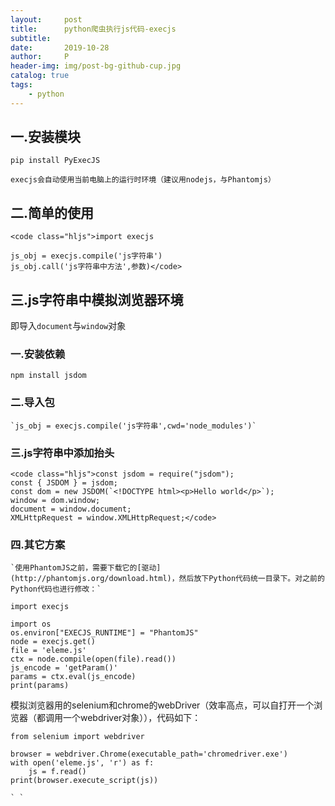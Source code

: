 ```yaml
---
layout:     post
title:      python爬虫执行js代码-execjs
subtitle:   
date:       2019-10-28
author:     P
header-img: img/post-bg-github-cup.jpg
catalog: true
tags:
    - python
---
```

## 一.安装模块

`pip install PyExecJS`

`execjs会自动使用当前电脑上的运行时环境（建议用nodejs，与Phantomjs）`

## 二.简单的使用

```
<code class="hljs">import execjs

js_obj = execjs.compile('js字符串')
js_obj.call('js字符串中方法',参数)</code>
```

## 三.js字符串中模拟浏览器环境

即导入`document`与`window`对象

### 一.安装依赖

`npm install jsdom`

### 二.导入包

```
`js_obj = execjs.compile('js字符串',cwd='node_modules')`
```

### 三.js字符串中添加抬头

```
<code class="hljs">const jsdom = require("jsdom");
const { JSDOM } = jsdom;
const dom = new JSDOM(`<!DOCTYPE html><p>Hello world</p>`);
window = dom.window;
document = window.document;
XMLHttpRequest = window.XMLHttpRequest;</code>
```

### 四.其它方案

```
`使用PhantomJS之前，需要下载它的[驱动](http://phantomjs.org/download.html)，然后放下Python代码统一目录下。对之前的Python代码也进行修改：`
```

```
import execjs
 
import os
os.environ["EXECJS_RUNTIME"] = "PhantomJS"
node = execjs.get()
file = 'eleme.js'
ctx = node.compile(open(file).read())
js_encode = 'getParam()'
params = ctx.eval(js_encode)
print(params)
```

模拟浏览器用的selenium和chrome的webDriver（效率高点，可以自打开一个浏览器（都调用一个webdriver对象）），代码如下：

```
from selenium import webdriver
 
browser = webdriver.Chrome(executable_path='chromedriver.exe')
with open('eleme.js', 'r') as f:
    js = f.read()
print(browser.execute_script(js))
```

```
` `
```
